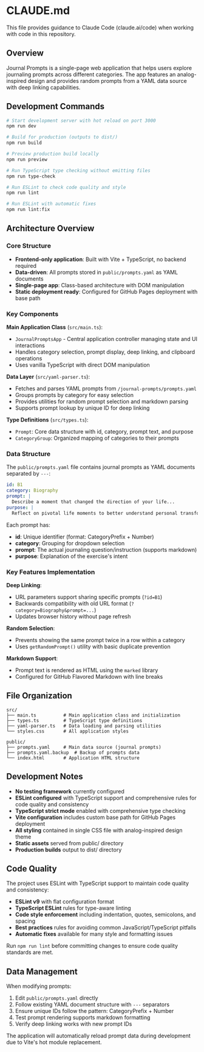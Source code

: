 # CLAUDE.md

This file provides guidance to Claude Code (claude.ai/code) when working with code in this repository.

## Overview

Journal Prompts is a single-page web application that helps users explore journaling prompts across different categories. The app features an analog-inspired design and provides random prompts from a YAML data source with deep linking capabilities.

## Development Commands

```bash
# Start development server with hot reload on port 3000
npm run dev

# Build for production (outputs to dist/)
npm run build

# Preview production build locally
npm run preview

# Run TypeScript type checking without emitting files
npm run type-check

# Run ESLint to check code quality and style
npm run lint

# Run ESLint with automatic fixes
npm run lint:fix
```

## Architecture Overview

### Core Structure
- **Frontend-only application**: Built with Vite + TypeScript, no backend required
- **Data-driven**: All prompts stored in `public/prompts.yaml` as YAML documents
- **Single-page app**: Class-based architecture with DOM manipulation
- **Static deployment ready**: Configured for GitHub Pages deployment with base path

### Key Components

**Main Application Class** (`src/main.ts`):
- `JournalPromptsApp` - Central application controller managing state and UI interactions
- Handles category selection, prompt display, deep linking, and clipboard operations
- Uses vanilla TypeScript with direct DOM manipulation

**Data Layer** (`src/yaml-parser.ts`):
- Fetches and parses YAML prompts from `/journal-prompts/prompts.yaml`
- Groups prompts by category for easy selection
- Provides utilities for random prompt selection and markdown parsing
- Supports prompt lookup by unique ID for deep linking

**Type Definitions** (`src/types.ts`):
- `Prompt`: Core data structure with id, category, prompt text, and purpose
- `CategoryGroup`: Organized mapping of categories to their prompts

### Data Structure

The `public/prompts.yaml` file contains journal prompts as YAML documents separated by `---`:

```yaml
id: B1
category: Biography
prompt: |
  Describe a moment that changed the direction of your life...
purpose: |
  Reflect on pivotal life moments to better understand personal transformation.
```

Each prompt has:
- **id**: Unique identifier (format: CategoryPrefix + Number)
- **category**: Grouping for dropdown selection
- **prompt**: The actual journaling question/instruction (supports markdown)
- **purpose**: Explanation of the exercise's intent

### Key Features Implementation

**Deep Linking**:
- URL parameters support sharing specific prompts (`?id=B1`)
- Backwards compatibility with old URL format (`?category=Biography&prompt=...`)
- Updates browser history without page refresh

**Random Selection**:
- Prevents showing the same prompt twice in a row within a category
- Uses `getRandomPrompt()` utility with basic duplicate prevention

**Markdown Support**:
- Prompt text is rendered as HTML using the `marked` library
- Configured for GitHub Flavored Markdown with line breaks

## File Organization

```
src/
├── main.ts          # Main application class and initialization
├── types.ts         # TypeScript type definitions
├── yaml-parser.ts   # Data loading and parsing utilities
└── styles.css       # All application styles

public/
├── prompts.yaml     # Main data source (journal prompts)
├── prompts.yaml.backup  # Backup of prompts data
└── index.html       # Application HTML structure
```

## Development Notes

- **No testing framework** currently configured
- **ESLint configured** with TypeScript support and comprehensive rules for code quality and consistency
- **TypeScript strict mode** enabled with comprehensive type checking
- **Vite configuration** includes custom base path for GitHub Pages deployment
- **All styling** contained in single CSS file with analog-inspired design theme
- **Static assets** served from public/ directory
- **Production builds** output to dist/ directory

## Code Quality

The project uses ESLint with TypeScript support to maintain code quality and consistency:

- **ESLint v9** with flat configuration format
- **TypeScript ESLint** rules for type-aware linting
- **Code style enforcement** including indentation, quotes, semicolons, and spacing
- **Best practices** rules for avoiding common JavaScript/TypeScript pitfalls
- **Automatic fixes** available for many style and formatting issues

Run `npm run lint` before committing changes to ensure code quality standards are met.

## Data Management

When modifying prompts:
1. Edit `public/prompts.yaml` directly
2. Follow existing YAML document structure with `---` separators
3. Ensure unique IDs follow the pattern: CategoryPrefix + Number
4. Test prompt rendering supports markdown formatting
5. Verify deep linking works with new prompt IDs

The application will automatically reload prompt data during development due to Vite's hot module replacement.